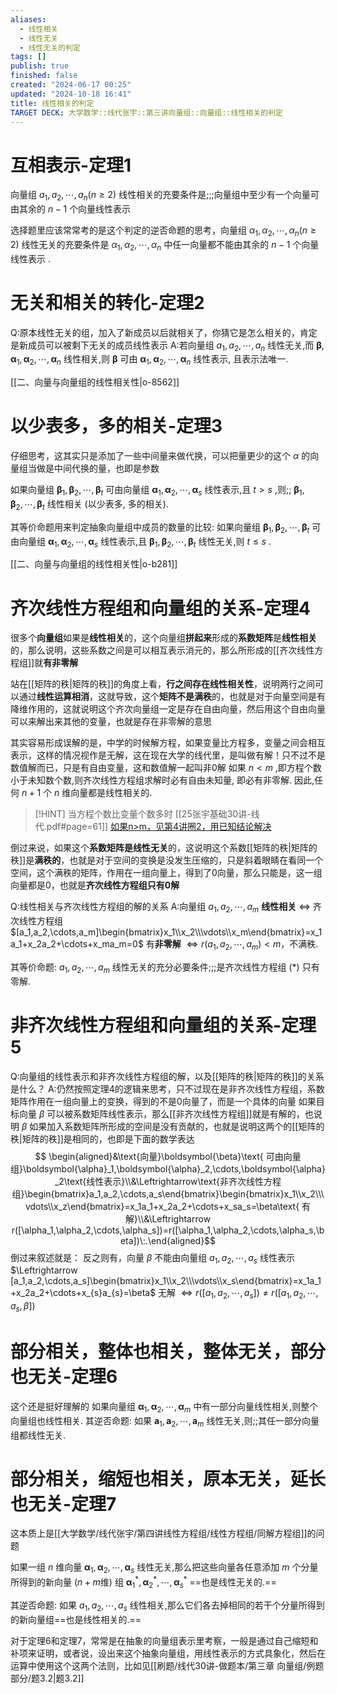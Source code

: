 ```yaml
---
aliases:
  - 线性相关
  - 线性无关
  - 线性无关的判定
tags: []
publish: true
finished: false
created: "2024-06-17 00:25"
updated: "2024-10-18 16:41"
title: 线性相关的判定
TARGET DECK: 大学数学::线代张宇::第三讲向量组::向量组::线性相关的判定
---
```


# 互相表示-定理1
向量组 $a_1,a_2,\cdots,a_n(n\geqslant2)$ 线性相关的充要条件是;;;向量组中至少有一个向量可由其余的 $n-1$ 个向量线性表示

选择题里应该常常考的是这个判定的逆否命题的思考，向量组 $\alpha_1,\alpha_2,\cdots,\alpha_n(n\geqslant2)$ 线性无关的充要条件是 $\alpha_1,\alpha_2,\cdots,\alpha_n$ 中任一向量都不能由其余的 $n-1$ 个向量线性表示 .

# 无关和相关的转化-定理2
Q:原本线性无关的组，加入了新成员以后就相关了，你猜它是怎么相关的，肯定是新成员可以被剩下无关的成员线性表示 
A:若向量组 $a_{1},a_{2},{\cdots},a_{n}$ 线性无关,而 $\mathbf{\beta},{\mathbf{\alpha}}_{1},{\mathbf{\alpha}}_{2},{\cdots},{\mathbf{\alpha}}_{n}$ 线性相关,则 $\mathbf{\beta}$ 可由 ${\mathbf{\alpha}}_{1},{\mathbf{\alpha}}_{2},{\cdots},{\mathbf{\alpha}}_{n}$ 线性表示, 且表示法唯一.

[[二、向量与向量组的线性相关性|o-8562]]

# 以少表多，多的相关-定理3
仔细思考，这其实只是添加了一些中间量来做代换，可以把量更少的这个 $\alpha$ 的向量组当做是中间代换的量，也即是参数

如果向量组 ${\mathbf{\beta}}_{1},{\mathbf{\beta}}_{2},{\cdots},{\mathbf{\beta}}_{t}$ 可由向量组 ${\mathbf{\alpha}}_{1},{\mathbf{\alpha}}_{2},{\cdots},{\mathbf{\alpha}}_{s}$ 线性表示,且 $t > s$ ,则;; ${\mathbf{\beta}}_{1},{\mathbf{\beta}}_{2},{\cdots},{\mathbf{\beta}}_{t}$ 线性相关 (以少表多, 多的相关).

其等价命题用来判定抽象向量组中成员的数量的比较: 如果向量组 ${\mathbf{\beta}}_{1},{\mathbf{\beta}}_{2},{\cdots},{\mathbf{\beta}}_{t}$ 可由向量组 ${\mathbf{\alpha}}_{1},{\mathbf{\alpha}}_{2},{\cdots},{\mathbf{\alpha}}_{s}$ 线性表示,且 ${\mathbf{\beta}}_{1},{\mathbf{\beta}}_{2},{\cdots},{\mathbf{\beta}}_{t}$ 线性无关,则 $t {\leq} s$ .

[[二、向量与向量组的线性相关性|o-b281]]

# 齐次线性方程组和向量组的关系-定理4
很多个**向量组**如果是**线性相关**的，这个向量组**拼起来**形成的**系数矩阵**是**线性相关**的，那么说明，这些系数之间是可以相互表示消元的，那么所形成的[[齐次线性方程组]]就**有非零解** 

站在[[矩阵的秩|矩阵的秩]]的角度上看，**行之间存在线性相关性**，说明两行之间可以通过**线性运算相消**，这就导致，这个**矩阵不是满秩**的，也就是对于向量空间是有降维作用的，这就说明这个齐次向量组一定是存在自由向量，然后用这个自由向量可以来解出来其他的变量，也就是存在非零解的意思 

其实容易形成误解的是，中学的时候解方程，如果变量比方程多，变量之间会相互表示，这样的情况视作是无解，这在现在大学的线代里，是叫做有解！只不过不是数值解而已，只是有自由变量，这和数值解一起叫非0解
如果 $n < m$ ,即方程个数小于未知数个数,则齐次线性方程组求解时必有自由未知量, 即必有非零解. 因此,任何 $n + 1$ 个 $n$ 维向量都是线性相关的.

> [!HINT] 当方程个数比变量个数多时
> [[25张宇基础30讲-线代.pdf#page=61]]
> [如果n>m，见第4讲圈2，用已知结论解决](obsidian://bookmaster?type=open-book&bid=HRBkGbReXHHpCWQt&aid=e45c0ca2-d99f-1f35-0ffb-39a075042525&page=61)

倒过来说，如果这个**系数矩阵是线性无关**的，这说明这个系数[[矩阵的秩|矩阵的秩]]是**满秩的**，也就是对于空间的变换是没发生压缩的，只是斜着眼睛在看同一个空间，这个满秩的矩阵，作用在一组向量上，得到了0向量，那么只能是，这一组向量都是0，也就是**齐次线性方程组只有0解**

Q:线性相关与齐次线性方程组的解的关系
A:向量组 $a_1,a_2,\cdots,a_m$ **线性相关** $\Leftrightarrow$ 齐次线性方程组
$[a_1,a_2,\cdots,a_m]\begin{bmatrix}x_1\\x_2\\\vdots\\x_m\end{bmatrix}=x_1a_1+x_2a_2+\cdots+x_ma_m=0$
有**非零解** $\Leftrightarrow r(a_1,a_2,\cdots,a_m)<m$，不满秩.

其等价命题: $a_1,a_2,\cdots,a_m$ 线性无关的充分必要条件;;;是齐次线性方程组 $\left(*\right)$ 只有零解.

# 非齐次线性方程组和向量组的关系-定理5
Q:向量组的线性表示和非齐次线性方程组的解，以及[[矩阵的秩|矩阵的秩]]的关系是什么？
A:仍然按照定理4的逻辑来思考，只不过现在是非齐次线性方程组，系数矩阵作用在一组向量上的变换，得到的不是0向量了，而是一个具体的向量
如果目标向量 $\beta$ 可以被系数矩阵线性表示，那么[[非齐次线性方程组]]就是有解的，也说明 $\beta$ 如果加入系数矩阵所形成的空间是没有贡献的，也就是说明这两个的[[矩阵的秩|矩阵的秩]]是相同的，也即是下面的数学表达 
$$ \begin{aligned}&\text{向量}\boldsymbol{\beta}\text{ 可由向量组}\boldsymbol{\alpha}_1,\boldsymbol{\alpha}_2,\cdots,\boldsymbol{\alpha}_2\text{线性表示}\\&\Leftrightarrow\text{非齐次线性方程组}\begin{bmatrix}a_1,a_2,\cdots,a_s\end{bmatrix}\begin{bmatrix}x_1\\x_2\\\vdots\\x_z\end{bmatrix}=x_1a_1+x_2a_2+\cdots+x_sa_s=\beta\text{ 有解}\\&\Leftrightarrow r([\alpha_1,\alpha_2,\cdots,\alpha_s])=r([\alpha_1,\alpha_2,\cdots,\alpha_s,\beta])\:.\end{aligned}$$
倒过来叙述就是：
反之则有，向量 $\beta$ 不能由向量组 $a_1,a_2,\cdots,a_s$ 线性表示 $\Leftrightarrow [a_1,a_2,\cdots,a_s]\begin{bmatrix}x_1\\x_2\\\vdots\\x_s\end{bmatrix}=x_1a_1+x_2a_2+\cdots+x_{s}a_{s}=\beta$ 无解 $\Leftrightarrow r([a_{1},a_{2},\cdots,a_{s}])\neq r([a_{1},a_{2},\cdots,a_{s},\beta])$

# 部分相关，整体也相关，整体无关，部分也无关-定理6
这个还是挺好理解的
如果向量组 ${\mathbf{\alpha}}_{1},{\mathbf{\alpha}}_{2},{\cdots},{\mathbf{\alpha}}_{m}$ 中有一部分向量线性相关,则整个向量组也线性相关.
其逆否命题: 如果 ${\mathbf{a}}_{1},{\mathbf{a}}_{2},{\cdots},{\mathbf{a}}_{m}$ 线性无关,则;;其任一部分向量组都线性无关.

# 部分相关，缩短也相关，原本无关，延长也无关-定理7
这本质上是[[大学数学/线代张宇/第四讲线性方程组/线性方程组/同解方程组]]的问题

如果一组 $n$ 维向量 ${\mathbf{\alpha}}_{1},{\mathbf{\alpha}}_{2},{\cdots},{\mathbf{\alpha}}_{s}$ 线性无关,那么把这些向量各任意添加 $m$ 个分量所得到的新向量 $\left( n + m\text{维} \right)$ 组 ${\mathbf{\alpha}}_{1}^{*},{\mathbf{\alpha}}_{2}^{*},{\cdots},{\mathbf{\alpha}}_{s}^{*}$ ==也是线性无关的.==

其逆否命题: 如果 $a_{1},a_{2},{\cdots},a_{s}$ 线性相关,那么它们各去掉相同的若干个分量所得到的新向量组==也是线性相关的.==

对于定理6和定理7，常常是在抽象的向量组表示里考察，一般是通过自己缩短和补项来证明，或者说，设出来这个抽象向量组，用线性表示的方式具象化，然后在运算中使用这个这两个法则，比如见[[刷题/线代30讲-做题本/第三章 向量组/例题部分/题3.2|题3.2]]